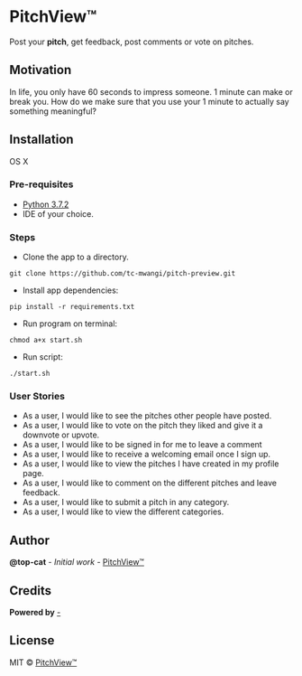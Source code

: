 # PitchView™

Post your **pitch**, get feedback, post comments or vote on pitches.


## Motivation

In life, you only have 60 seconds to impress someone. 1 minute can make or break you. How do we make sure that you use your 1 minute to actually say something meaningful?


## Installation
OS X

### Pre-requisites
* [Python 3.7.2](https://www.python.org/)
* IDE of your choice.


### Steps

* Clone the app to a directory.
```
git clone https://github.com/tc-mwangi/pitch-preview.git
```

* Install app dependencies:

```
pip install -r requirements.txt
```


* Run program on terminal:

```
chmod a+x start.sh
```

* Run script:

```
./start.sh
```

### User Stories

* As a user, I would like to see the pitches other people have posted.
* As a user, I would like to vote on the pitch they liked and give it a downvote or upvote.
* As a user, I would like to be signed in for me to leave a comment
* As a user, I would like to receive a welcoming email once I sign up.
* As a user, I would like to view the pitches I have created in my profile page.
* As a user, I would like to comment on the different pitches and leave feedback.
* As a user, I would like to submit a pitch in any category.
* As a user, I would like to view the different categories.


## Author

**@top-cat** - *Initial work* - [PitchView™](https://github.com/tc-mwangi/pitch-preview)


## Credits

**Powered by** [-](/)

## License
MIT © [PitchView™]()
